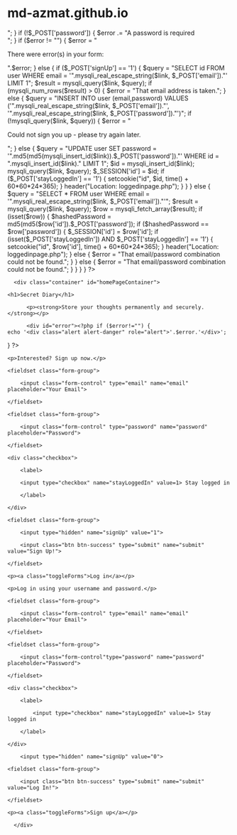 # md-azmat.github.io
<?php

    session_start();

    $error = "";  

    if (array_key_exists("logout", $_GET)) {
        
        unset($_SESSION);
        setcookie("id", "", time() - 60*60);
        $_COOKIE["id"] = "";  
        
        session_destroy();
        
    } else if ((array_key_exists("id", $_SESSION) AND $_SESSION['id']) OR (array_key_exists("id", $_COOKIE) AND $_COOKIE['id'])) {
        
        header("Location: loggedinpage.php");
        
    }

    if (array_key_exists("submit", $_POST)) {
        
        include("connection.php");
        
        if (!$_POST['email']) {
            
            $error .= "An email address is required<br>";
            
        } 
        
        if (!$_POST['password']) {
            
            $error .= "A password is required<br>";
            
        } 
        
        if ($error != "") {
            
            $error = "<p>There were error(s) in your form:</p>".$error;
            
        } else {
            
            if ($_POST['signUp'] == '1') {
            
                $query = "SELECT id FROM user WHERE email = '".mysqli_real_escape_string($link, $_POST['email'])."' LIMIT 1";

                $result = mysqli_query($link, $query);

                if (mysqli_num_rows($result) > 0) {

                    $error = "That email address is taken.";

                } else {

                    $query = "INSERT INTO user (email,password) VALUES ('".mysqli_real_escape_string($link, $_POST['email'])."', '".mysqli_real_escape_string($link, $_POST['password'])."')";

                    if (!mysqli_query($link, $query)) {

                        $error = "<p>Could not sign you up - please try again later.</p>";

                    } else {

                        $query = "UPDATE user SET password = '".md5(md5(mysqli_insert_id($link)).$_POST['password'])."' WHERE id = ".mysqli_insert_id($link)." LIMIT 1";
                        
                        $id = mysqli_insert_id($link);
                        
                        mysqli_query($link, $query);

                        $_SESSION['id'] = $id;

                        if ($_POST['stayLoggedIn'] == '1') {

                            setcookie("id", $id, time() + 60*60*24*365);

                        } 
                            
                        header("Location: loggedinpage.php");

                    }

                } 
                
            } else {
                    
                    $query = "SELECT * FROM user WHERE email = '".mysqli_real_escape_string($link, $_POST['email'])."'";
                
                    $result = mysqli_query($link, $query);
                
                    $row = mysqli_fetch_array($result);
                
                    if (isset($row)) {
                        
                        $hashedPassword = md5(md5($row['id']).$_POST['password']);
                        
                        if ($hashedPassword == $row['password']) {
                            
                            $_SESSION['id'] = $row['id'];
                            
                            if (isset($_POST['stayLoggedIn']) AND $_POST['stayLoggedIn'] == '1') {

                                setcookie("id", $row['id'], time() + 60*60*24*365);

                            } 

                            header("Location: loggedinpage.php");
                                
                        } else {
                            
                            $error = "That email/password combination could not be found.";
                            
                        }
                        
                    } else {
                        
                        $error = "That email/password combination could not be found.";
                        
                    }
                    
                }
            
        }
        
        
    }


?>

<?php include("header.php"); ?>
      
      <div class="container" id="homePageContainer">
      
    <h1>Secret Diary</h1>
          
          <p><strong>Store your thoughts permanently and securely.</strong></p>
          
          <div id="error"><?php if ($error!="") {
    echo '<div class="alert alert-danger" role="alert">'.$error.'</div>';
    
} ?></div>

<form method="post" id = "signUpForm">
    
    <p>Interested? Sign up now.</p>
    
    <fieldset class="form-group">

        <input class="form-control" type="email" name="email" placeholder="Your Email">
        
    </fieldset>
    
    <fieldset class="form-group">
    
        <input class="form-control" type="password" name="password" placeholder="Password">
        
    </fieldset>
    
    <div class="checkbox">
    
        <label>
    
        <input type="checkbox" name="stayLoggedIn" value=1> Stay logged in
            
        </label>
        
    </div>
    
    <fieldset class="form-group">
    
        <input type="hidden" name="signUp" value="1">
        
        <input class="btn btn-success" type="submit" name="submit" value="Sign Up!">
        
    </fieldset>
    
    <p><a class="toggleForms">Log in</a></p>

</form>

<form method="post" id = "logInForm">
    
    <p>Log in using your username and password.</p>
    
    <fieldset class="form-group">

        <input class="form-control" type="email" name="email" placeholder="Your Email">
        
    </fieldset>
    
    <fieldset class="form-group">
    
        <input class="form-control"type="password" name="password" placeholder="Password">
        
    </fieldset>
    
    <div class="checkbox">
    
        <label>
    
            <input type="checkbox" name="stayLoggedIn" value=1> Stay logged in
            
        </label>
        
    </div>
        
        <input type="hidden" name="signUp" value="0">
    
    <fieldset class="form-group">
        
        <input class="btn btn-success" type="submit" name="submit" value="Log In!">
        
    </fieldset>
    
    <p><a class="toggleForms">Sign up</a></p>

</form>
          
      </div>

<?php include("footer.php"); ?>



